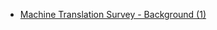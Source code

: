 * <a href = "https://www.youtube.com/watch?v=KQfvEg-fGMw"> Machine Translation Survey - Background (1) </a>
